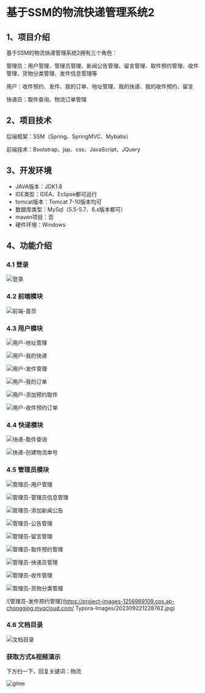 # 基于SSM的物流快递管理系统2



## 1、项目介绍

基于SSM的物流快递管理系统2拥有三个角色：

管理员：用户管理、管理员管理、新闻公告管理、留言管理、取件预约管理、收件管理、货物分类管理、发件信息管理等

用户：收件预约、发件、我的订单、地址管理、我的快递、我的收件预约、留言

快递员：取件查询、物流订单管理


## 2、项目技术

后端框架：SSM（Spring、SpringMVC、Mybatis）

前端技术：Bootstrap、jsp、css、JavaScript、JQuery

## 3、开发环境

- JAVA版本：JDK1.8
- IDE类型：IDEA、Eclipse都可运行
- tomcat版本：Tomcat 7-10版本均可
- 数据库类型：MySql（5.5-5.7、8.x版本都可） 
- maven项目：否
- 硬件环境：Windows


## 4、功能介绍

### 4.1 登录

![登录](https://s2.loli.net/2023/09/29/EhlBZIWFLYoVdRz.jpg)

### 4.2 前端模块

![前端-首页](https://s2.loli.net/2023/09/29/YcU9IphZbTSDaoL.jpg)

### 4.3 用户模块

![用户-地址管理](https://s2.loli.net/2023/09/29/PwVMHabG6EeXZKv.jpg)

![用户-我的快递](https://s2.loli.net/2023/09/29/ODfjY18HsV6SiCr.jpg)

![用户-发件管理](https://s2.loli.net/2023/09/29/X5JMlaVcq8b7KPi.jpg)

![用户-我的订单](https://s2.loli.net/2023/09/29/t537gmdRyGkoxeP.jpg)

![用户-添加预约取件](https://s2.loli.net/2023/09/29/WcJZwr3Iauy6Sk1.jpg)

![用户-收件预约订单](https://s2.loli.net/2023/09/29/83HCKswMklbI6io.jpg)

### 4.4 快递模块

![快递-取件查询](https://s2.loli.net/2023/09/29/I1DJOjKlFmiy82C.jpg)

![快递-创建物流单号](https://s2.loli.net/2023/09/29/FkDzRxWrc4fgjiA.jpg)

### 4.5 管理员模块

![管理员-用户管理](https://s2.loli.net/2023/09/29/Izr8Q4sPEtY51i6.jpg)

![管理员-管理员信息管理](https://s2.loli.net/2023/09/29/mMnVjgSyEqfocvJ.jpg)

![管理员-添加新闻公告](https://s2.loli.net/2023/09/29/WFk9K2eyVPbdjrB.jpg)

![管理员-公告管理](https://s2.loli.net/2023/09/29/OYisgfCEUI6hkrB.jpg)

![管理员-留言管理](https://s2.loli.net/2023/09/29/fc7LObzCdTJtUHg.jpg)

![管理员-取件预约管理](https://s2.loli.net/2023/09/29/DKXdbIu4Tt7wmcf.jpg)

![管理员-快递员管理](https://s2.loli.net/2023/09/29/oDInO7y8HBPTMe1.jpg)

![管理员-收件管理](https://s2.loli.net/2023/09/29/4s16StqUoPkRjix.jpg)

![管理员-货物分类管理](https://s2.loli.net/2023/09/29/rghNvucTWPVbtZp.jpg)

![管理员-发件预约管理](https://project-images-1256969109.cos.ap-chongqing.myqcloud.com/ Typora-Images/202309221228762.jpg)

### 4.6 文档目录

![文档目录](https://s2.loli.net/2023/09/29/B8XtblPFKQ2mok3.jpg)



### 获取方式&视频演示

下方扫一下，回复关键词：物流

![gitee](https://project-images-1256969109.cos.ap-chongqing.myqcloud.com/Typora-Images/202309291447341.png)

